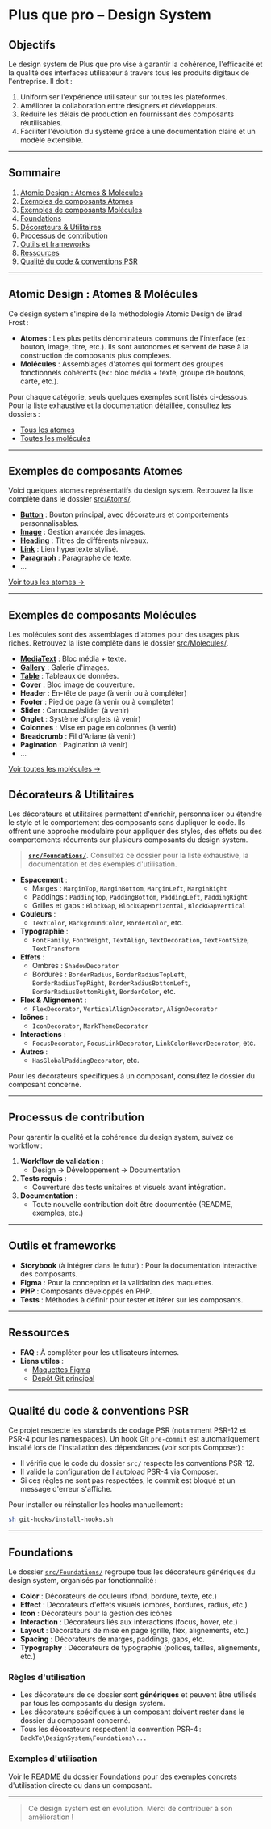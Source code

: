# Plus que pro – Design System

## Objectifs

Le design system de Plus que pro vise à garantir la cohérence, l'efficacité et la qualité des interfaces utilisateur à travers tous les produits digitaux de l'entreprise. Il doit :

1. Uniformiser l'expérience utilisateur sur toutes les plateformes.
2. Améliorer la collaboration entre designers et développeurs.
3. Réduire les délais de production en fournissant des composants réutilisables.
4. Faciliter l'évolution du système grâce à une documentation claire et un modèle extensible.

---

## Sommaire

1. [Atomic Design : Atomes & Molécules](#atomic-design--atomes--molécules)
2. [Exemples de composants Atomes](#exemples-de-composants-atomes)
3. [Exemples de composants Molécules](#exemples-de-composants-molécules)
4. [Foundations](#foundations)
5. [Décorateurs & Utilitaires](#décorateurs--utilitaires)
6. [Processus de contribution](#processus-de-contribution)
7. [Outils et frameworks](#outils-et-frameworks)
8. [Ressources](#ressources)
9. [Qualité du code & conventions PSR](#qualité-du-code--conventions-psr)

---

## Atomic Design : Atomes & Molécules

Ce design system s'inspire de la méthodologie Atomic Design de Brad Frost :

- **Atomes** : Les plus petits dénominateurs communs de l'interface (ex : bouton, image, titre, etc.). Ils sont autonomes et servent de base à la construction de composants plus complexes.
- **Molécules** : Assemblages d'atomes qui forment des groupes fonctionnels cohérents (ex : bloc média + texte, groupe de boutons, carte, etc.).

Pour chaque catégorie, seuls quelques exemples sont listés ci-dessous. Pour la liste exhaustive et la documentation détaillée, consultez les dossiers :
- [Tous les atomes](src/Atoms/)
- [Toutes les molécules](src/Molecules/)

---

## Exemples de composants Atomes

Voici quelques atomes représentatifs du design system. Retrouvez la liste complète dans le dossier [src/Atoms/](src/Atoms/).

- [**Button**](src/Atoms/Button/) : Bouton principal, avec décorateurs et comportements personnalisables.
- [**Image**](src/Atoms/Image/) : Gestion avancée des images.
- [**Heading**](src/Atoms/Heading/) : Titres de différents niveaux.
- [**Link**](src/Atoms/Link/) : Lien hypertexte stylisé.
- [**Paragraph**](src/Atoms/Paragraph/) : Paragraphe de texte.
- ...

[Voir tous les atomes →](src/Atoms/)

---

## Exemples de composants Molécules

Les molécules sont des assemblages d'atomes pour des usages plus riches. Retrouvez la liste complète dans le dossier [src/Molecules/](src/Molecules/).

- [**MediaText**](src/Molecules/MediaText/) : Bloc média + texte.
- [**Gallery**](src/Molecules/Gallery/) : Galerie d'images.
- [**Table**](src/Molecules/Table/) : Tableaux de données.
- [**Cover**](src/Molecules/Cover/) : Bloc image de couverture.
- **Header** : En-tête de page (à venir ou à compléter)
- **Footer** : Pied de page (à venir ou à compléter)
- **Slider** : Carrousel/slider (à venir)
- **Onglet** : Système d'onglets (à venir)
- **Colonnes** : Mise en page en colonnes (à venir)
- **Breadcrumb** : Fil d'Ariane (à venir)
- **Pagination** : Pagination (à venir)
- ...

[Voir toutes les molécules →](src/Molecules/)


## Décorateurs & Utilitaires

Les décorateurs et utilitaires permettent d'enrichir, personnaliser ou étendre le style et le comportement des composants sans dupliquer le code. Ils offrent une approche modulaire pour appliquer des styles, des effets ou des comportements récurrents sur plusieurs composants du design system.

> **[`src/Foundations/`](src/Foundations/).**
> Consultez ce dossier pour la liste exhaustive, la documentation et des exemples d'utilisation.

- **Espacement** :
  - Marges : `MarginTop`, `MarginBottom`, `MarginLeft`, `MarginRight`
  - Paddings : `PaddingTop`, `PaddingBottom`, `PaddingLeft`, `PaddingRight`
  - Grilles et gaps : `BlockGap`, `BlockGapHorizontal`, `BlockGapVertical`
- **Couleurs** :
  - `TextColor`, `BackgroundColor`, `BorderColor`, etc.
- **Typographie** :
  - `FontFamily`, `FontWeight`, `TextAlign`, `TextDecoration`, `TextFontSize`, `TextTransform`
- **Effets** :
  - Ombres : `ShadowDecorator`
  - Bordures : `BorderRadius`, `BorderRadiusTopLeft`, `BorderRadiusTopRight`, `BorderRadiusBottomLeft`, `BorderRadiusBottomRight`, `BorderColor`, etc.
- **Flex & Alignement** :
  - `FlexDecorator`, `VerticalAlignDecorator`, `AlignDecorator`
- **Icônes** :
  - `IconDecorator`, `MarkThemeDecorator`
- **Interactions** :
  - `FocusDecorator`, `FocusLinkDecorator`, `LinkColorHoverDecorator`, etc.
- **Autres** :
  - `HasGlobalPaddingDecorator`, etc.

Pour les décorateurs spécifiques à un composant, consultez le dossier du composant concerné.

---

## Processus de contribution

Pour garantir la qualité et la cohérence du design system, suivez ce workflow :

1. **Workflow de validation** :
   - Design → Développement → Documentation
2. **Tests requis** :
   - Couverture des tests unitaires et visuels avant intégration.
3. **Documentation** :
   - Toute nouvelle contribution doit être documentée (README, exemples, etc.)

---

## Outils et frameworks

- **Storybook** (à intégrer dans le futur) : Pour la documentation interactive des composants.
- **Figma** : Pour la conception et la validation des maquettes.
- **PHP** : Composants développés en PHP.
- **Tests** : Méthodes à définir pour tester et itérer sur les composants.

---

## Ressources

- **FAQ** : À compléter pour les utilisateurs internes.
- **Liens utiles** :
  - [Maquettes Figma](https://www.figma.com/design/wYu3iUpoq6BB3BNj2GOF8W/PQP---Design-System---Sites)
  - [Dépôt Git principal](https://gitlab.webcd.fr/packages/design-system)

---

## Qualité du code & conventions PSR

Ce projet respecte les standards de codage PSR (notamment PSR-12 et PSR-4 pour les namespaces). Un hook Git `pre-commit` est automatiquement installé lors de l'installation des dépendances (voir scripts Composer) :

- Il vérifie que le code du dossier `src/` respecte les conventions PSR-12.
- Il valide la configuration de l'autoload PSR-4 via Composer.
- Si ces règles ne sont pas respectées, le commit est bloqué et un message d'erreur s'affiche.

Pour installer ou réinstaller les hooks manuellement :

```sh
sh git-hooks/install-hooks.sh
```

---

## Foundations

Le dossier [`src/Foundations/`](src/Foundations/) regroupe tous les décorateurs génériques du design system, organisés par fonctionnalité :

- **Color** : Décorateurs de couleurs (fond, bordure, texte, etc.)
- **Effect** : Décorateurs d'effets visuels (ombres, bordures, radius, etc.)
- **Icon** : Décorateurs pour la gestion des icônes
- **Interaction** : Décorateurs liés aux interactions (focus, hover, etc.)
- **Layout** : Décorateurs de mise en page (grille, flex, alignements, etc.)
- **Spacing** : Décorateurs de marges, paddings, gaps, etc.
- **Typography** : Décorateurs de typographie (polices, tailles, alignements, etc.)

### Règles d'utilisation

- Les décorateurs de ce dossier sont **génériques** et peuvent être utilisés par tous les composants du design system.
- Les décorateurs spécifiques à un composant doivent rester dans le dossier du composant concerné.
- Tous les décorateurs respectent la convention PSR-4 : `BackTo\DesignSystem\Foundations\...`

### Exemples d'utilisation

Voir le [README du dossier Foundations](src/Foundations/README.md) pour des exemples concrets d'utilisation directe ou dans un composant.

---

> Ce design system est en évolution. Merci de contribuer à son amélioration !